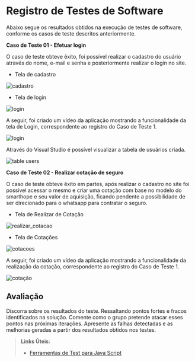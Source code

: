 # Registro de Testes de Software

Abaixo segue os resultados obtidos na execução de testes de software, conforme os casos de teste descritos anteriormente. 

**Caso de Teste 01 - Efetuar login**

O caso de teste obteve êxito, foi possível realizar o cadastro do usuário através do nome, e-mail e senha e posteriormente realizar o login no site.

- Tela de cadastro

![cadastro](https://user-images.githubusercontent.com/90807404/198836720-c1c32a1a-7930-4523-b696-eacd364c5605.png)


- Tela de login

![login](https://user-images.githubusercontent.com/90807404/198836881-551789ff-091b-45af-a387-cf7554129b4c.png)


A seguir, foi criado um vídeo da aplicação mostrando a funcionalidade da tela de Login, correspondente ao registro do Caso de Teste 1. 

![login](https://user-images.githubusercontent.com/90807404/200700487-8c7ae67b-50e0-4c0c-854e-ab5d6568c1b4.gif)

Através do Visual Studio é possível visualizar a tabela de usuários criada. 

![table users](https://user-images.githubusercontent.com/90807404/200700882-ebe546e8-ceab-40d8-8d7c-f252e53e9f12.jpg)


**Caso de Teste 02 - Realizar cotação de seguro**

O caso de teste obteve êxito em partes, após realizar o cadastro no site foi possível acessar o mesmo e criar uma cotação com base no modelo do smarthope e seu valor de aquisição, ficando pendente a possibilidade de ser direcionado para o whatsapp para contratar o seguro. 

- Tela de Realizar de Cotação

![realizar_cotacao](https://user-images.githubusercontent.com/90807404/204136525-6922da81-cc1c-4d2c-bb08-3bb2028a3f8a.png)

- Tela de Cotações

![cotacoes](https://user-images.githubusercontent.com/90807404/204136682-e87230fd-053c-4e82-a6f9-084889837655.png)

A seguir, foi criado um vídeo da aplicação mostrando a funcionalidade da realização da cotação, correspondente ao registro do Caso de Teste 1. 

![cotação](https://user-images.githubusercontent.com/90807404/204136722-cb22f2e7-d347-4a3f-95d5-1b19e32a2bbc.gif)


## Avaliação

Discorra sobre os resultados do teste. Ressaltando pontos fortes e fracos identificados na solução. Comente como o grupo pretende atacar esses pontos nas próximas iterações. Apresente as falhas detectadas e as melhorias geradas a partir dos resultados obtidos nos testes.

> **Links Úteis**:
> - [Ferramentas de Test para Java Script](https://geekflare.com/javascript-unit-testing/)
